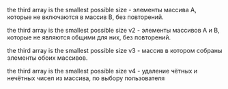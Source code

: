 the third array is the smallest possible size - элементы массива A, которые не включаются 
в массив B, без повторений.

the third array is the smallest possible size v2 - элементы массивов A и B, которые не являются общими для них, без повторений.

the third array is the smallest possible size v3 - массив в котором собраны элементы обоих массивов.

the third array is the smallest possible size v4 - удаление чётных и нечётных чисел из массива, по выбору пользователя
